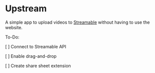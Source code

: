 # Upstream

A simple app to upload videos to [Streamable](https://streamable.com) without having to use the website.

To-Do:

[ ] Connect to Streamable API

[ ] Enable drag-and-drop

[ ] Create share sheet extension

